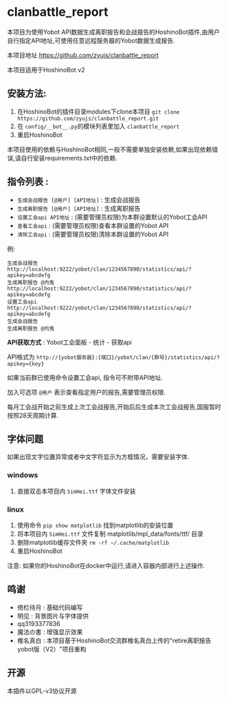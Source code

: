 # clanbattle_report

本项目为使用Yobot API数据生成离职报告和会战报告的HoshinoBot插件,由用户自行指定API地址,可使用任意远程服务器的Yobot数据生成报告.

本项目地址 https://github.com/zyujs/clanbattle_report

本项目适用于HoshinoBot v2

## 安装方法:

1. 在HoshinoBot的插件目录modules下clone本项目 `git clone https://github.com/zyujs/clanbattle_report.git`
1. 在 `config/__bot__.py`的模块列表里加入 `clanbattle_report`
1. 重启HoshinoBot

本项目使用的依赖与HoshinoBot相同,一般不需要单独安装依赖,如果出现依赖错误,请自行安装requirements.txt中的依赖.

## 指令列表 :

- `生成会战报告 [@用户] [API地址]` : 生成会战报告
- `生成离职报告 [@用户] [API地址]` : 生成离职报告
- `设置工会api API地址` : (需要管理员权限)为本群设置默认的Yobot工会API
- `查看工会api` : (需要管理员权限)查看本群设置的Yobot API
- `清除工会api` : (需要管理员权限)清除本群设置的Yobot API

例: 
```
生成会战报告 http://localhost:9222/yobot/clan/1234567890/statistics/api/?apikey=abcdefg
生成离职报告 @内鬼 http://localhost:9222/yobot/clan/1234567890/statistics/api/?apikey=abcdefg
设置工会api http://localhost:9222/yobot/clan/1234567890/statistics/api/?apikey=abcdefg
生成会战报告
生成离职报告 @内鬼
```

**API获取方式** : Yobot工会面板 - 统计 - 获取api 

API格式为 `http://{yobot服务器}:{端口}/yobot/clan/{群号}/statistics/api/?apikey={key}`

如果当前群已使用命令设置工会api, 指令可不附带API地址.

加入可选项 `@用户` 表示查看指定用户的报告,需要管理员权限.

每月工会战开始之前生成上次工会战报告,开始后后生成本次工会战报告,国服暂时按照28天周期计算.

## 字体问题

如果出现文字位置异常或者中文字符显示为方框情况，需要安装字体.

### windows

1. 直接双击本项目内 `SimHei.ttf` 字体文件安装

### linux

1. 使用命令 `pip show matplotlib` 找到matplotlib的安装位置
1. 将本项目内 `SimHei.ttf` 文件复制 matplotlib/mpl_data/fonts/ttf/ 目录
1. 删除matplotlib缓存文件夹 `rm -rf ~/.cache/matplotlib`
1. 重启HoshinoBot

注意: 如果你的HoshinoBot在docker中运行,请进入容器内部进行上述操作.

## 鸣谢

- 倚栏待月 : 基础代码编写
- 明见 : 背景图片与字体提供
- qq3193377836
- 魔法の書 : 增强显示效果
- 椎名真白 : 本项目基于HoshinoBot交流群椎名真白上传的"retire离职报告yobot版（V2）"项目重构

## 开源

本插件以GPL-v3协议开源
